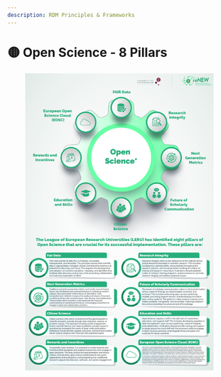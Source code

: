 ```yaml
---
description: RDM Principles & Frameworks
---
```


# 🟡 Open Science - 8 Pillars

<div data-full-width="true"><figure><img src="../../../.gitbook/assets/Updated-01.jpg" alt=""><figcaption></figcaption></figure></div>
